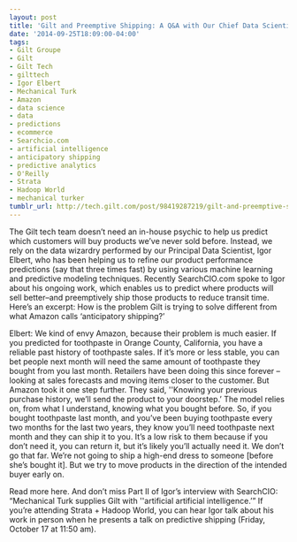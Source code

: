 ```yaml
---
layout: post
title: 'Gilt and Preemptive Shipping: A Q&A with Our Chief Data Scientist'
date: '2014-09-25T18:09:00-04:00'
tags:
- Gilt Groupe
- Gilt
- Gilt Tech
- gilttech
- Igor Elbert
- Mechanical Turk
- Amazon
- data science
- data
- predictions
- ecommerce
- Searchcio.com
- artificial intelligence
- anticipatory shipping
- predictive analytics
- O'Reilly
- Strata
- Hadoop World
- mechanical turker
tumblr_url: http://tech.gilt.com/post/98419287219/gilt-and-preemptive-shipping-a-q-a-with-our-chief
---
```


The Gilt tech team doesn’t need an in-house psychic to help us predict which customers will buy products we’ve never sold before. Instead, we rely on the data wizardry performed by our Principal Data Scientist, Igor Elbert, who has been helping us to refine our product performance predictions (say that three times fast) by using various machine learning and predictive modeling techniques. Recently SearchCIO.com spoke to Igor about his ongoing work, which enables us to predict where products will sell better–and preemptively ship those products to reduce transit time. Here’s an excerpt:
How is the problem Gilt is trying to solve different from what Amazon calls ‘anticipatory shipping?’

Elbert: We kind of envy Amazon, because their problem is much easier. If you predicted for toothpaste in Orange County, California, you have a reliable past history of toothpaste sales. If it’s more or less stable, you can bet people next month will need the same amount of toothpaste they bought from you last month. Retailers have been doing this since forever – looking at sales forecasts and moving items closer to the customer. But Amazon took it one step further. They said, ''Knowing your previous purchase history, we’ll send the product to your doorstep.’ The model relies on, from what I understand, knowing what you bought before. So, if you bought toothpaste last month, and you’ve been buying toothpaste every two months for the last two years, they know you’ll need toothpaste next month and they can ship it to you. It’s a low risk to them because if you don’t need it, you can return it, but it’s likely you’ll actually need it.
We don’t go that far. We’re not going to ship a high-end dress to someone [before she’s bought it]. But we try to move products in the direction of the intended buyer early on.

Read more here. And don’t miss Part II of Igor’s interview with SearchCIO: “Mechanical Turk supplies Gilt with ''artificial artificial intelligence.’”
If you’re attending Strata + Hadoop World, you can hear Igor talk about his work in person when he presents a talk on predictive shipping (Friday, October 17 at 11:50 am).
